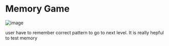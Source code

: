 # Memory Game






![image](https://github.com/user-attachments/assets/d8b81237-0da9-4d93-9199-c1bdcfa825d8)





user have to remember correct pattern to go to next level. It is really hepful to test memory
